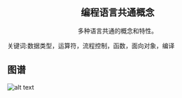 <h2 align="center">编程语言共通概念</h2>
<p align="center">多种语言共通的概念和特性。</p>
<p">关键词:数据类型，运算符，流程控制，函数，面向对象，编译</p>

## 图谱
![alt text](https://github.com/gonglei007/GameDevMind/blob/main/exports/2.1.编程语言共通概念.png?raw=true)
